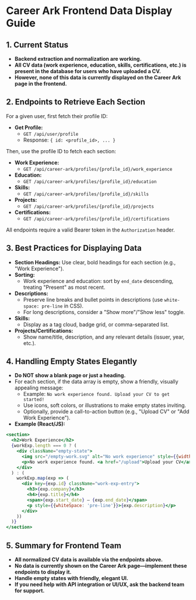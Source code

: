 # Career Ark Frontend Data Display Guide

## 1. Current Status
- **Backend extraction and normalization are working.**
- **All CV data (work experience, education, skills, certifications, etc.) is present in the database for users who have uploaded a CV.**
- **However, none of this data is currently displayed on the Career Ark page in the frontend.**

## 2. Endpoints to Retrieve Each Section
For a given user, first fetch their profile ID:

- **Get Profile:**
  - `GET /api/user/profile`
  - Response: `{ id: <profile_id>, ... }`

Then, use the profile ID to fetch each section:

- **Work Experience:**
  - `GET /api/career-ark/profiles/{profile_id}/work_experience`
- **Education:**
  - `GET /api/career-ark/profiles/{profile_id}/education`
- **Skills:**
  - `GET /api/career-ark/profiles/{profile_id}/skills`
- **Projects:**
  - `GET /api/career-ark/profiles/{profile_id}/projects`
- **Certifications:**
  - `GET /api/career-ark/profiles/{profile_id}/certifications`

All endpoints require a valid Bearer token in the `Authorization` header.

## 3. Best Practices for Displaying Data
- **Section Headings:** Use clear, bold headings for each section (e.g., "Work Experience").
- **Sorting:**
  - Work experience and education: sort by `end_date` descending, treating "Present" as most recent.
- **Descriptions:**
  - Preserve line breaks and bullet points in descriptions (use `white-space: pre-line` in CSS).
  - For long descriptions, consider a "Show more"/"Show less" toggle.
- **Skills:**
  - Display as a tag cloud, badge grid, or comma-separated list.
- **Projects/Certifications:**
  - Show name/title, description, and any relevant details (issuer, year, etc.).

## 4. Handling Empty States Elegantly
- **Do NOT show a blank page or just a heading.**
- For each section, if the data array is empty, show a friendly, visually appealing message:
  - Example: `No work experience found. Upload your CV to get started!`
  - Use icons, soft colors, or illustrations to make empty states inviting.
  - Optionally, provide a call-to-action button (e.g., "Upload CV" or "Add Work Experience").
- **Example (React/JS):**

```jsx
<section>
  <h2>Work Experience</h2>
  {workExp.length === 0 ? (
    <div className="empty-state">
      <img src="/empty-work.svg" alt="No work experience" style={{width: 120}} />
      <p>No work experience found. <a href="/upload">Upload your CV</a> to get started!</p>
    </div>
  ) : (
    workExp.map(exp => (
      <div key={exp.id} className="work-exp-entry">
        <h3>{exp.company}</h3>
        <h4>{exp.title}</h4>
        <span>{exp.start_date} – {exp.end_date}</span>
        <p style={{whiteSpace: 'pre-line'}}>{exp.description}</p>
      </div>
    ))
  )}
</section>
```

## 5. Summary for Frontend Team
- **All normalized CV data is available via the endpoints above.**
- **No data is currently shown on the Career Ark page—implement these endpoints to display it.**
- **Handle empty states with friendly, elegant UI.**
- **If you need help with API integration or UI/UX, ask the backend team for support.** 